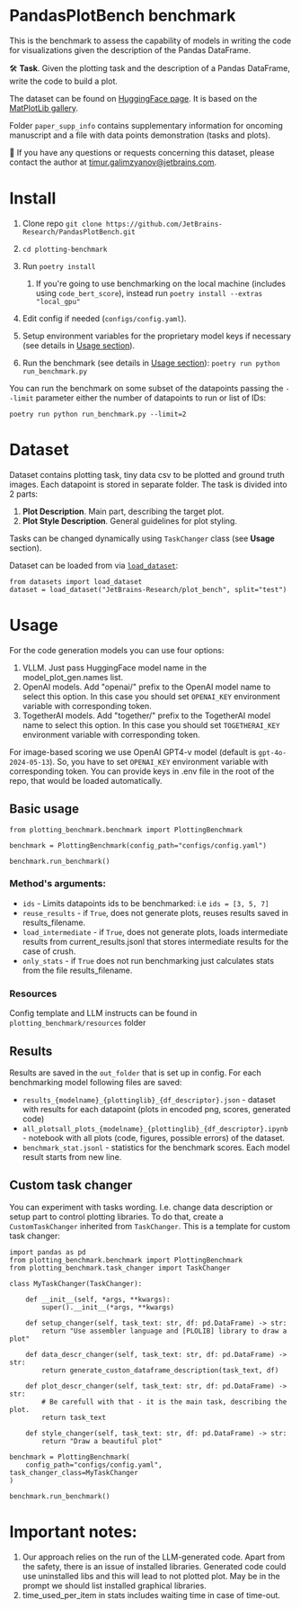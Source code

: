 # PandasPlotBench benchmark

This is the benchmark to assess the capability of models in writing the code for visualizations given the description of the Pandas DataFrame.

🛠️ **Task**. Given the plotting task and the description of a Pandas DataFrame, write the code to build a plot.

The dataset can be found on [HuggingFace page](https://huggingface.co/datasets/JetBrains-Research/plot_bench). It is based on the [MatPlotLib gallery](https://matplotlib.org/stable/gallery/index.html).

Folder `paper_supp_info` contains supplementary information for oncoming manuscript and a file with data points demonstration (tasks and plots).

📩 If you have any questions or requests concerning this dataset, please contact the author at [timur.galimzyanov@jetbrains.com](mailto:timur.galimzyanov@jetbrains.com).

# Install

1. Clone repo `git clone https://github.com/JetBrains-Research/PandasPlotBench.git`
2. `cd plotting-benchmark`
3. Run `poetry install`
   1. If you're going to use benchmarking on the local machine (includes using `code_bert_score`), instead run `poetry install --extras "local_gpu"`
4. Edit config if needed (`configs/config.yaml`).
5. Setup environment variables for the proprietary model keys if necessary (see details in [Usage section](#usage)).

6. Run the benchmark (see details in [Usage section](#usage)):
`poetry run python run_benchmark.py`

You can run the benchmark on some subset of the datapoints passing the `--limit` parameter either the number of datapoints to run or list of IDs:

`poetry run python run_benchmark.py --limit=2`

# Dataset

Dataset contains plotting task, tiny data csv to be plotted and ground truth images. 
Each datapoint is stored in separate folder. The task is divided into 2 parts:
1. **Plot Description**. Main part, describing the target plot.
2. **Plot Style Description**. General guidelines for plot styling.

Tasks can be changed dynamically using `TaskChanger` class (see **Usage** section).

Dataset can be loaded from via [`load_dataset`](https://huggingface.co/docs/datasets/v3.1.0/en/package_reference/loading_methods#datasets.load_dataset):

```
from datasets import load_dataset
dataset = load_dataset("JetBrains-Research/plot_bench", split="test")
```

# Usage

For the code generation models you can use four options:

1. VLLM. Just pass HuggingFace model name in the model_plot_gen.names list.
2. OpenAI models. Add "openai/" prefix to the OpenAI model name to select this option. In this case you should set `OPENAI_KEY` environment variable with corresponding token. 
3. TogetherAI models. Add "together/" prefix to the TogetherAI model name to select this option. In this case you should set `TOGETHERAI_KEY` environment variable with corresponding token.

For image-based scoring we use OpenAI GPT4-v model (default is `gpt-4o-2024-05-13`). So, you have to set `OPENAI_KEY` environment variable with corresponding token.
You can provide keys in .env file in the root of the repo, that would be loaded automatically.

## Basic usage
```
from plotting_benchmark.benchmark import PlottingBenchmark

benchmark = PlottingBenchmark(config_path="configs/config.yaml")

benchmark.run_benchmark()
```

### Method's arguments:

- `ids` - Limits datapoints ids to be benchmarked: i.e `ids = [3, 5, 7]`
- `reuse_results` - if `True`, does not generate plots, reuses results saved in results_filename.
- `load_intermediate` - if `True`, does not generate plots, loads intermediate results from current_results.jsonl
that stores intermediate results for the case of crush.
- `only_stats` - if `True` does not run benchmarking just calculates stats from the file results_filename.

### Resources

Config template and LLM instructs can be found in `plotting_benchmark/resources` folder


## Results

Results are saved in the `out_folder` that is set up in config.
For each benchmarking model following files are saved:

- `results_{modelname}_{plottinglib}_{df_descriptor}.json` - dataset with results for each datapoint (plots in encoded png, scores, generated code)
- `all_plotsall_plots_{modelname}_{plottinglib}_{df_descriptor}.ipynb` - notebook with all plots (code, figures, possible errors) of the dataset.
- `benchmark_stat.jsonl` - statistics for the benchmark scores. Each model result starts from new line.
 

## Custom task changer

You can experiment with tasks wording. I.e. change data description or setup part to control plotting libraries.
To do that, create a `CustomTaskChanger` inherited from `TaskChanger`. This is a template for custom task changer:

```
import pandas as pd
from plotting_benchmark.benchmark import PlottingBenchmark
from plotting_benchmark.task_changer import TaskChanger

class MyTaskChanger(TaskChanger):

    def __init__(self, *args, **kwargs):
        super().__init__(*args, **kwargs)
   
    def setup_changer(self, task_text: str, df: pd.DataFrame) -> str:
        return "Use assembler language and [PLOLIB] library to draw a plot"

    def data_descr_changer(self, task_text: str, df: pd.DataFrame) -> str:
        return generate_custon_dataframe_description(task_text, df)
        
    def plot_descr_changer(self, task_text: str, df: pd.DataFrame) -> str:
        # Be carefull with that - it is the main task, describing the plot.
        return task_text

    def style_changer(self, task_text: str, df: pd.DataFrame) -> str:
        return "Draw a beautiful plot"

benchmark = PlottingBenchmark(
    config_path="configs/config.yaml", task_changer_class=MyTaskChanger
)

benchmark.run_benchmark()
```

# Important notes:

1. Our approach relies on the run of the LLM-generated code. Apart from the safety, there is an issue of installed libraries. Generated code could use uninstalled libs and this will lead to not plotted plot. May be in the prompt we should list installed graphical libraries.
2. time_used_per_item in stats includes waiting time in case of time-out.
